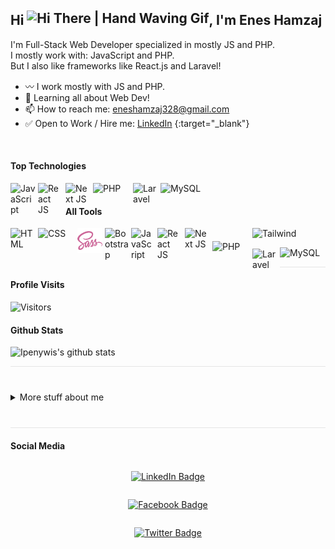 ## Hi <img src="https://user-images.githubusercontent.com/1303154/88677602-1635ba80-d120-11ea-84d8-d263ba5fc3c0.gif" width="28px" height="28px" style="margin-top: -0.599rem;vertical-align: middle; user-select: none" alt="Hi There | Hand Waving Gif">, I'm Enes Hamzaj

I'm Full-Stack Web Developer specialized in mostly JS and PHP.<br />
I mostly work with: JavaScript and PHP. <br />
But I also like frameworks like React.js and Laravel!
<br />

<!-- - 🔭 I’m currently looking for a Job. -->
- 〰️ I work mostly with JS and PHP.
- 💭 Learning all about Web Dev!
- 📫 How to reach me: eneshamzaj328@gmail.com
- ✅ Open to Work / Hire me: [LinkedIn](https://www.linkedin.com/in/enes-hamzaj-633757184?original_referer=https%3A%2F%2Fwww.google.com%2F) {:target="_blank"}

<br />

<!--
- 💻 Coding <br /> Most used keywords when coding:
- JS: `const, let, this, function, console.log(), return, import, export`
- PHP: `echo, return, function, class, die()`
- Git: `git commit -m "Initial Commit"`
<br /> -->

<!-- Top Technologies -->

#### Top Technologies

<img align="left" width="40px" style="margin-right: .25rem" src="https://upload.wikimedia.org/wikipedia/commons/thumb/9/99/Unofficial_JavaScript_logo_2.svg/2048px-Unofficial_JavaScript_logo_2.svg.png" alt="JavaScript" />

<img align="left" width="40px" style="margin-right: .25rem" src="https://miro.medium.com/max/500/1*cPh7ujRIfcHAy4kW2ADGOw.png" alt="React JS" />

<img align="left" width="40px" style="margin-right: .25rem" src="https://seeklogo.com/images/N/next-js-logo-7929BCD36F-seeklogo.com.png" alt="Next JS" />

<!--<img align="left" width="40px" style="margin-right: .25rem" src="https://upload.wikimedia.org/wikipedia/commons/thumb/4/4c/Typescript_logo_2020.svg/512px-Typescript_logo_2020.svg.png" alt="TypeScript" />-->


<img align="left" width="60px" style="margin-right: .25rem" src="https://www.php.net//images/logos/new-php-logo.svg" alt="PHP" />

<img align="left" width="40px" style="margin-right: .25rem" src="https://laravel.com/img/logomark.min.svg" alt="Laravel" />

<img align="auto" width="70px" style="margin-top: -3px" src="https://logo-download.com/wp-content/data/images/svg/MySQL-logo.svg" alt="MySQL" />

<!-- All Tools -->

#### All Tools

<img align="left" width="40px" style="margin-right: .25rem" src="https://upload.wikimedia.org/wikipedia/commons/thumb/6/61/HTML5_logo_and_wordmark.svg/2048px-HTML5_logo_and_wordmark.svg.png" alt="HTML" />

<img align="left" width="59px" style="margin-right: .25rem" src="https://1000logos.net/wp-content/uploads/2020/09/CSS-Logo.png" alt="CSS" />

<img align="left" width="40px" style="margin-right: .25rem" src="https://raw.githubusercontent.com/github/explore/80688e429a7d4ef2fca1e82350fe8e3517d3494d/topics/sass/sass.png" alt="Sass" />

<img align="left" width="38px" style="margin-right: .25rem" src="https://upload.wikimedia.org/wikipedia/commons/thumb/b/b2/Bootstrap_logo.svg/2560px-Bootstrap_logo.svg.png" alt="Bootstrap" />

<img align="auto" width="40px" style="margin-right: .25rem" src="https://seeklogo.com/images/T/tailwind-css-logo-5AD4175897-seeklogo.com.png" alt="Tailwind" />

<img align="left" width="38px" style="margin-right: .25rem" src="https://upload.wikimedia.org/wikipedia/commons/thumb/9/99/Unofficial_JavaScript_logo_2.svg/2048px-Unofficial_JavaScript_logo_2.svg.png" alt="JavaScript" />

<img align="left" width="40px" style="margin-right: .25rem" src="https://miro.medium.com/max/500/1*cPh7ujRIfcHAy4kW2ADGOw.png" alt="React JS" />

<img align="left" width="40px" style="margin-right: .25rem" src="https://seeklogo.com/images/N/next-js-logo-7929BCD36F-seeklogo.com.png" alt="Next JS" />

<img align="left" width="60px" style="margin: 1.3rem .25rem 0 0" src="https://www.php.net//images/logos/new-php-logo.svg" alt="PHP" />

<img align="left" width="40px" style="margin: 1rem .25rem 0 0" src="https://laravel.com/img/logomark.min.svg" alt="Laravel" />

<img width="70px" style="margin: 0.85rem .25rem 0 0" src="https://logo-download.com/wp-content/data/images/svg/MySQL-logo.svg" alt="MySQL" />

<hr style="height: 1px;opacity: 0.1" />

<!-- Profile Visits -->

#### Profile Visits

![Visitors](https://komarev.com/ghpvc/?username=eneshamzaj328)

<!-- Github Stats -->

#### Github Stats

![Ipenywis's github stats](https://github-readme-stats.vercel.app/api?username=eneshamzaj328&count_private=true&theme=tokyonight&hide=contribs,prs)

<hr style="height: 1px;opacity: 0.1" />

<!-- More stuff about me -->
<details style="margin: 2.5rem 0">
<summary>
  More stuff about me
</summary>

<br >

- I love sharing knowledge and helping others!
- I like writting JavaScript and PHP.
<!-- - I'm currently -->

<!--
#### What is ?

 is a Software Company based on Kosovo/Albania that works on Web development, coding and design.<br />
Including new technologies and frameworks and anything really related to web development world.-->

</details>

<hr style="height: 1px;opacity: 0.1" />

<!-- Social Media -->

#### Social Media

<div style="display: flex;flex-direction: column;margin: 0 auto;
justify-content: center;align-items: center;">
<div></div>

[![LinkedIn Badge](https://img.shields.io/badge/Enes%20Hamzaj-0077B5?style=for-the-badge&logo=linkedin&logoColor=white)](https://www.linkedin.com/in/enes-hamzaj-633757184/)

<div></div>

[![Facebook Badge](https://img.shields.io/badge/Enes%20Hamzaj-1877F2?style=for-the-badge&logo=facebook&logoColor=white)](https://www.facebook.com/eneshamzaj328)

<div></div>

[![Twitter Badge](https://img.shields.io/badge/@codexeni-1DA1F2?style=for-the-badge&logo=twitter&logoColor=white)](https://twitter.com/codexeni)

</div>
